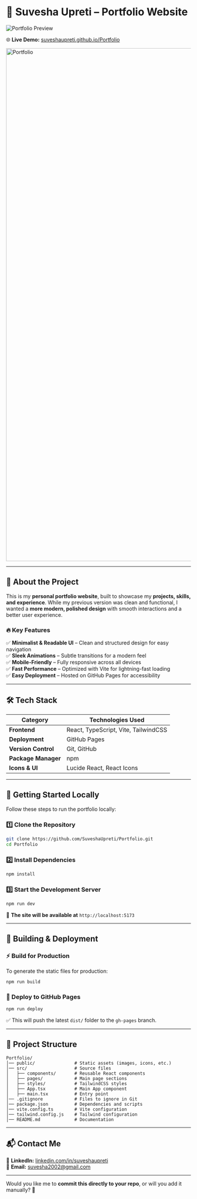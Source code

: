 

# 🚀 **Suvesha Upreti – Portfolio Website**  

![Portfolio Preview](https://suveshaupreti.github.io/Portfolio/assets/preview.png)  

🌐 **Live Demo:** [suveshaupreti.github.io/Portfolio](https://suveshaupreti.github.io/Portfolio/)  

<img width="1400" alt="Portfolio" src="https://github.com/user-attachments/assets/745206f8-ab04-4abf-ad21-42a15f384ff2" />




---

## 📌 **About the Project**  
This is my **personal portfolio website**, built to showcase my **projects, skills, and experience**. While my previous version was clean and functional, I wanted a **more modern, polished design** with smooth interactions and a better user experience.  

### 🔥 **Key Features**  
✅ **Minimalist & Readable UI** – Clean and structured design for easy navigation  
✅ **Sleek Animations** – Subtle transitions for a modern feel  
✅ **Mobile-Friendly** – Fully responsive across all devices  
✅ **Fast Performance** – Optimized with Vite for lightning-fast loading  
✅ **Easy Deployment** – Hosted on GitHub Pages for accessibility  

---

## 🛠 **Tech Stack**  
| Category      | Technologies Used |
|--------------|------------------|
| **Frontend** | React, TypeScript, Vite, TailwindCSS |
| **Deployment** | GitHub Pages |
| **Version Control** | Git, GitHub |
| **Package Manager** | npm |
| **Icons & UI** | Lucide React, React Icons |

---

## 🚀 **Getting Started Locally**  
Follow these steps to run the portfolio locally:  

### **1️⃣ Clone the Repository**  
```bash
git clone https://github.com/SuveshaUpreti/Portfolio.git
cd Portfolio
```

### **2️⃣ Install Dependencies**  
```bash
npm install
```

### **3️⃣ Start the Development Server**  
```bash
npm run dev
```
🔹 **The site will be available at** `http://localhost:5173`

---

## 🔧 **Building & Deployment**  

### **⚡ Build for Production**  
To generate the static files for production:  
```bash
npm run build
```

### **🚀 Deploy to GitHub Pages**  
```bash
npm run deploy
```
✅ This will push the latest `dist/` folder to the `gh-pages` branch.

---

## 📂 **Project Structure**  

```
Portfolio/
│── public/               # Static assets (images, icons, etc.)
│── src/                  # Source files
│   ├── components/       # Reusable React components
│   ├── pages/            # Main page sections
│   ├── styles/           # TailwindCSS styles
│   ├── App.tsx           # Main App component
│   ├── main.tsx          # Entry point
│── .gitignore            # Files to ignore in Git
│── package.json          # Dependencies and scripts
│── vite.config.ts        # Vite configuration
│── tailwind.config.js    # Tailwind configuration
│── README.md             # Documentation
```

---

## 📬 **Contact Me**  
💼 **LinkedIn:** [linkedin.com/in/suveshaupreti](https://www.linkedin.com/in/suveshaupreti/)  
📧 **Email:** suvesha2002@gmail.com  

---

Would you like me to **commit this directly to your repo**, or will you add it manually? 🚀
